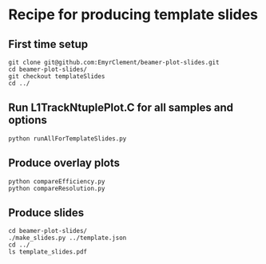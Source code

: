# Recipe for producing template slides

## First time setup
```
git clone git@github.com:EmyrClement/beamer-plot-slides.git
cd beamer-plot-slides/
git checkout templateSlides
cd ../
```

## Run L1TrackNtuplePlot.C for all samples and options
```
python runAllForTemplateSlides.py
```

## Produce overlay plots
```
python compareEfficiency.py 
python compareResolution.py
```

## Produce slides
```
cd beamer-plot-slides/
./make_slides.py ../template.json
cd ../
ls template_slides.pdf
```

